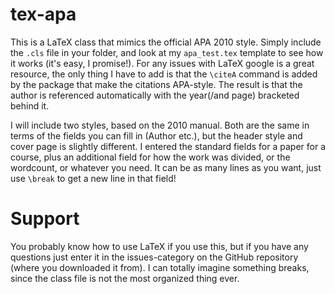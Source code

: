 # tex-apa
This is a LaTeX class that mimics the official APA 2010 style. Simply include the ```.cls``` file in your folder, and look at my ```apa_test.tex``` template to see how it works (it's easy, I promise!). For any issues with LaTeX google is a great resource, the only thing I have to add is that the ```\citeA``` command is added by the package that make the citations APA-style. The result is that the author is referenced automatically with the year(/and page) bracketed behind it.

I will include two styles, based on the 2010 manual. Both are the same in terms of the fields you can fill in (Author etc.), but the header style and cover page is slightly different. I entered the standard fields for a paper for a course, plus an additional field for how the work was divided, or the wordcount, or whatever you need. It can be as many lines as you want, just use ```\break``` to get a new line in that field!

# Support

You probably know how to use LaTeX if you use this, but if you have any questions just enter it in the issues-category on the GitHub repository (where you downloaded it from). I can totally imagine something breaks, since the class file is not the most organized thing ever.

